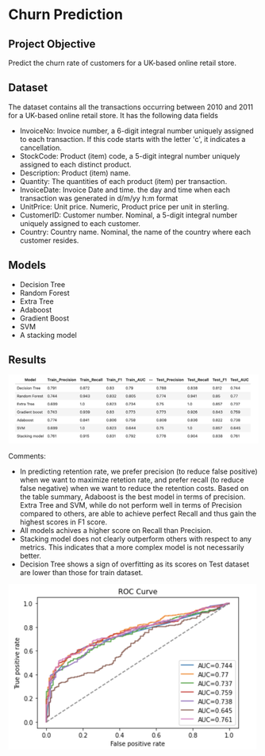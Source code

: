 # Churn Prediction

## Project Objective

Predict the churn rate of customers for a UK-based online retail store.

## Dataset

The dataset contains all the transactions occurring between 2010 and 2011 for a UK-based online retail store. It has the following data fields

- InvoiceNo: Invoice number, a 6-digit integral number uniquely assigned to each transaction. If this code starts with the letter 'c', it indicates a cancellation.
- StockCode: Product (item) code, a 5-digit integral number uniquely assigned to each distinct product.
- Description: Product (item) name.
- Quantity: The quantities of each product (item) per transaction.
- InvoiceDate: Invoice Date and time. the day and time when each transaction was generated in d/m/yy h:m format
- UnitPrice: Unit price. Numeric, Product price per unit in sterling.
- CustomerID: Customer number. Nominal, a 5-digit integral number uniquely assigned to each customer.
- Country: Country name. Nominal, the name of the country where each customer resides.

## Models

- Decision Tree
- Random Forest
- Extra Tree
- Adaboost
- Gradient Boost
- SVM
- A stacking model

## Results

<img src="images/Model%20performance.png" width = "1000">

Comments: 
- In predicting retention rate, we prefer precision (to reduce false positive) when we want to maximize retetion rate, and prefer recall (to reduce false negative) when we want to reduce the retention costs. Based on the table summary, Adaboost is the best model in terms of precision. Extra Tree and SVM, while do not perform well in terms of Precision compared to others, are able to achieve perfect Recall and thus gain the highest scores in F1 score.
- All models achives a higher score on Recall than Precision.
- Stacking model does not clearly outperform others with respect to any metrics. This indicates that a more complex model is not necessarily better.
- Decision Tree shows a sign of overfitting as its scores on Test dataset are lower than those for train dataset.

<img src="images/ROC%20Curve.png" width = "500" >


 
